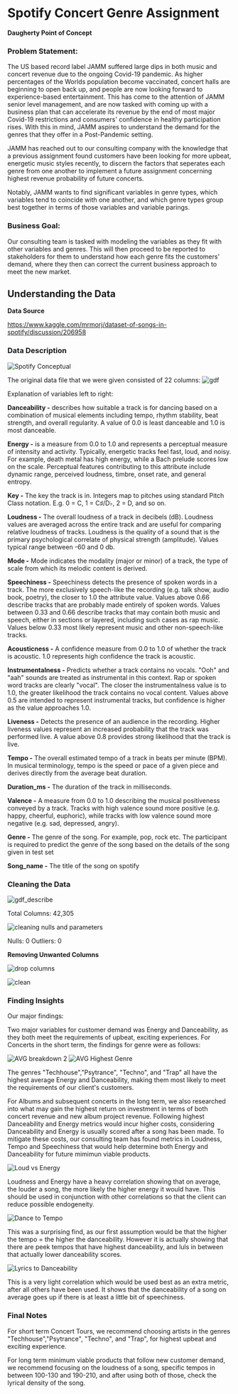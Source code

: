 # Spotify Concert Genre Assignment

**Daugherty Point of Concept**

### Problem Statement:

The US based record label JAMM suffered large dips in both music and concert revenue due to the ongoing Covid-19 pandemic.  As higher percentages of the Worlds population become vaccinated, concert halls are beginning to open back up, and people are now looking forward to experience-based entertainment.  This has come to the attention of JAMM senior level management, and are now tasked with coming up with a business plan that can accelerate its revenue by the end of most major Covid-19 restrictions and consumers' confidence in healthy participation rises.  With this in mind, JAMM aspires to understand the demand for the genres that they offer in a Post-Pandemic setting. 

JAMM has reached out to our consulting company with the knowledge that a previous assignment found customers have been looking for more upbeat, energetic music styles recently, to discern the factors that seperates each genre from one another to implement a future assignment concerning highest revenue probability of future concerts.  

Notably, JAMM wants to find significant variables in genre types, which variables tend to coincide with one another, and which genre types group best together in terms of those variables and variable parings.

### Business Goal:

Our consulting team is tasked with modeling the variables as they fit with other variables and genres.  This will then proceed to be reported to stakeholders for them to understand how each genre fits the customers' demand, where they then can correct the current business approach to meet the new market.

## Understanding the Data

**Data Source**

https://www.kaggle.com/mrmorj/dataset-of-songs-in-spotify/discussion/206958

### Data Description

![Spotify Conceptual](https://user-images.githubusercontent.com/69395073/154806174-f21bf013-e0c8-4bf5-981b-707501ddb9f5.jpeg)



The original data file that we were given consisted of 22 columns: 
![gdf](https://user-images.githubusercontent.com/99898494/154581006-7c5a447d-c8e7-4826-a23c-f7f0386aa8b8.png)

Explanation of variables left to right:

**Danceability -** describes how suitable a track is for dancing based on a combination of musical elements including tempo, rhythm stability, beat strength, and overall regularity. A value of 0.0 is least danceable and 1.0 is most danceable.

**Energy -** is a measure from 0.0 to 1.0 and represents a perceptual measure of intensity and activity. Typically, energetic tracks feel fast, loud, and noisy. For example, death metal has high energy, while a Bach prelude scores low on the scale. Perceptual features contributing to this attribute include dynamic range, perceived loudness, timbre, onset rate, and general entropy.

**Key -** The key the track is in. Integers map to pitches using standard Pitch Class notation. E.g. 0 = C, 1 = C♯/D♭, 2 = D, and so on.

**Loudness -** The overall loudness of a track in decibels (dB). Loudness values are averaged across the entire track and are useful for comparing relative loudness of tracks.   Loudness is the quality of a sound that is the primary psychological correlate of physical strength (amplitude). Values typical range between -60 and 0 db.

**Mode -** Mode indicates the modality (major or minor) of a track, the type of scale from which its melodic content is derived.

**Speechiness -** Speechiness detects the presence of spoken words in a track. The more exclusively speech-like the recording (e.g. talk show, audio book, poetry), the closer to 1.0 the attribute value. Values above 0.66 describe tracks that are probably made entirely of spoken words. Values between 0.33 and 0.66 describe tracks that may contain both music and speech, either in sections or layered, including such cases as rap music. Values below 0.33 most likely represent music and other non-speech-like tracks.

**Acousticness -** A confidence measure from 0.0 to 1.0 of whether the track is acoustic. 1.0 represents high confidence the track is acoustic.

**Instrumentalness -** Predicts whether a track contains no vocals. "Ooh" and "aah" sounds are treated as instrumental in this context. Rap or spoken word tracks are clearly "vocal". The closer the instrumentalness value is to 1.0, the greater likelihood the track contains no vocal content. Values above 0.5 are intended to represent instrumental tracks, but confidence is higher as the value approaches 1.0.

**Liveness -** Detects the presence of an audience in the recording. Higher liveness values represent an increased probability that the track was performed live. A value above 0.8 provides strong likelihood that the track is live.

**Tempo -** The overall estimated tempo of a track in beats per minute (BPM). In musical terminology, tempo is the speed or pace of a given piece and derives directly from the average beat duration. 

**Duration_ms -** The duration of the track in milliseconds.

**Valence -** A measure from 0.0 to 1.0 describing the musical positiveness conveyed by a track. Tracks with high valence sound more positive (e.g. happy, cheerful, euphoric), while tracks with low valence sound more negative (e.g. sad, depressed, angry).

**Genre -** The genre of the song. For example, pop, rock etc.
The participant is required to predict the genre of the song based on the details of the song given in test set

**Song_name -** The title of the song on spotify


### Cleaning the Data
![gdf_describe](https://user-images.githubusercontent.com/99898494/154584136-07e5711e-06b5-455d-9f61-a4d7d72e169d.png)

Total Columns: 42,305


![cleaning nulls and parameters](https://user-images.githubusercontent.com/99898494/154716478-18d2bdfe-03ef-4c78-8cec-1c3f2fdb6eed.png)


Nulls: 0
Outliers: 0 

**Removing Unwanted Columns**

![drop columns](https://user-images.githubusercontent.com/99898494/154717012-e879d9b7-fb57-448a-b181-c5f37d76af0e.png)


![clean](https://user-images.githubusercontent.com/99898494/154585043-3dfeb656-f73c-4769-badd-f2f253b227ef.png)


### Finding Insights
Our major findings:

Two major variables for customer demand was Energy and Danceability, as they both meet the requirements of upbeat, exciting experiences.  For Concerts in the short term, the findings for genre were as follows: 

![AVG breakdown 2](https://user-images.githubusercontent.com/99898494/154708865-75a071b2-c967-429c-9ad0-0f17b715d390.png)
![AVG Highest Genre](https://user-images.githubusercontent.com/99898494/154695597-c5f34221-ac2b-47f4-9bf4-f2e2f7085b97.png)

The genres "Techhouse","Psytrance", "Techno", and "Trap" all have the highest average Energy and Danceability, making them most likely to meet the requirements of our client's customers.

For Albums and subsequent concerts in the long term, we also researched into what may gain the highest return on investment in terms of both concert revenue and new album project revenue.  Following highest Danceability and Energy metrics would incur higher costs, considering Danceability and Energy is usually scored after a song has been made.  To mitigate these costs, our consulting team has found metrics in Loudness, Tempo and Speechiness that would help determine both Energy and Danceability for future mimimun viable products. 

![Loud vs Energy](https://user-images.githubusercontent.com/99898494/154606062-ecd60003-08c1-46e2-a729-55f0eea13016.png)

Loudness and Energy have a heavy correlation showing that on average, the louder a song, the more likely the higher energy it would have.  This should be used in conjunction with other correlations so that the client can reduce possible endogeneity.

![Dance to Tempo](https://user-images.githubusercontent.com/99898494/154606075-235a482e-d858-43de-a055-36ba8b82933e.png)

This was a surprising find, as our first assumption would be that the higher the tempo = the higher the danceability. However it is actually showing that there are peek tempos that have highest danceability, and luls in between that actually lower danceability scores.

![Lyrics to Danceability](https://user-images.githubusercontent.com/99898494/154606098-d2c7f9cc-48d3-4862-a84c-4efe51f00b0a.png)

This is a very light correlation which would be used best as an extra metric, after all others have been used.  It shows that the danceability of a song on average goes up if there is at least a little bit of speechiness.  

### Final Notes

For short term Concert Tours, we recommend choosing artists in the genres "Techhouse","Psytrance", "Techno", and "Trap", for highest upbeat and exciting experience.  

For long term minimum viable products that follow new customer demand, we recommend focusing on the loudness of a song, specific tempos in between 100-130 and 190-210, and after using both of those, check the lyrical density of the song.

